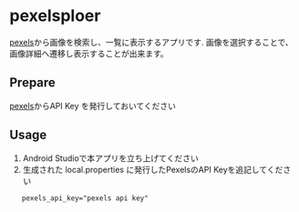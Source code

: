 pexelsploer
=====

[pexels][1]から画像を検索し、一覧に表示するアプリです.
画像を選択することで、画像詳細へ遷移し表示することが出来ます。


Prepare
--------
[pexels][1]からAPI Key を発行しておいてください

Usage
--------
1. Android Studioで本アプリを立ち上げてください
2. 生成された local.properties に発行したPexelsのAPI Keyを追記してください
```
   pexels_api_key="pexels api key"
```

[1]: https://www.pexels.com/ja-jp/
